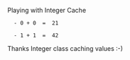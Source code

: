 
Playing with Integer Cache  

      - 0 + 0  =  21

      - 1 + 1  =  42 

Thanks Integer class caching values :-)
